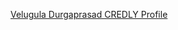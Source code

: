   [Velugula Durgaprasad CREDLY Profile](https://www.credly.com/badges/b9c204ea-4e03-4f3d-bde4-f348f5b183f4/public_url)
